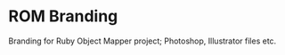 ROM Branding
============

Branding for Ruby Object Mapper project; Photoshop, Illustrator files etc.